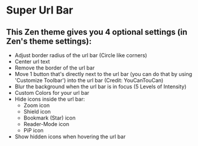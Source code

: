 # Super Url Bar

## This **Zen theme** gives you 4 optional settings (in Zen's theme settings):
  - Adjust border radius of the url bar (Circle like corners)
  - Center url text
  - Remove the border of the url bar
  - Move 1 button that's directly next to the url bar (you can do that by using 'Customize Toolbar') into the url bar (Credit: YouCanTouCan)
  - Blur the background when the url bar is in focus (5 Levels of Intensity)
  - Custom Colors for your url bar
  - Hide icons inside the url bar:
    - Zoom icon
    - Shield icon
    - Bookmark (Star) icon
    - Reader-Mode icon
    - PiP icon
  - Show hidden icons when hovering the url bar
